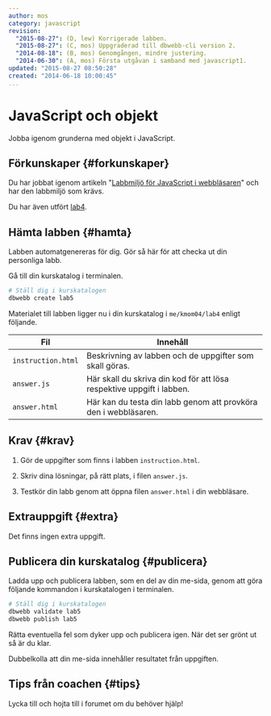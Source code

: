```yaml
---
author: mos
category: javascript
revision:
  "2015-08-27": (D, lew) Korrigerade labben.
  "2015-08-27": (C, mos) Uppgraderad till dbwebb-cli version 2.
  "2014-08-18": (B, mos) Genomgången, mindre justering.
  "2014-06-30": (A, mos) Första utgåvan i samband med javascript1.
updated: "2015-08-27 08:50:28"
created: "2014-06-18 10:00:45"
...
```

JavaScript och objekt
==================================

Jobba igenom grunderna med objekt i JavaScript.

<!--more-->


Förkunskaper {#forkunskaper}
-----------------------

Du har jobbat igenom artikeln "[Labbmiljö för JavaScript i webbläsaren](kunskap/labbmiljo-for-javascript-i-webblasaren)" och har den labbmiljö som krävs.

Du har även utfört [lab4](uppgift/javascript-och-arrayer).



Hämta labben {#hamta}
-----------------------

Labben automatgenereras för dig. Gör så här för att checka ut din personliga labb.

Gå till din kurskatalog i terminalen.

```bash
# Ställ dig i kurskatalogen
dbwebb create lab5
```

Materialet till labben ligger nu i din kurskatalog i `me/kmom04/lab4` enligt följande.

| Fil                | Innehåll |
|--------------------|----------|
| `instruction.html` | Beskrivning av labben och de uppgifter som skall göras. |
| `answer.js`        | Här skall du skriva din kod för att lösa respektive uppgift i labben. |
| `answer.html`      | Här kan du testa din labb genom att provköra den i webbläsaren. |



Krav {#krav}
-----------------------

1. Gör de uppgifter som finns i labben `instruction.html`.

2. Skriv dina lösningar, på rätt plats, i filen `answer.js`.

3. Testkör din labb genom att öppna filen `answer.html` i din webbläsare.



Extrauppgift {#extra}
-----------------------

Det finns ingen extra uppgift.



Publicera din kurskatalog {#publicera}
-----------------------

Ladda upp och publicera labben, som en del av din me-sida, genom att göra följande kommandon i kurskatalogen i terminalen.

```bash
# Ställ dig i kurskatalogen
dbwebb validate lab5
dbwebb publish lab5
```

Rätta eventuella fel som dyker upp och publicera igen. När det ser grönt ut så är du klar.

Dubbelkolla att din me-sida innehåller resultatet från uppgiften.



Tips från coachen {#tips}
-----------------------

Lycka till och hojta till i forumet om du behöver hjälp!
